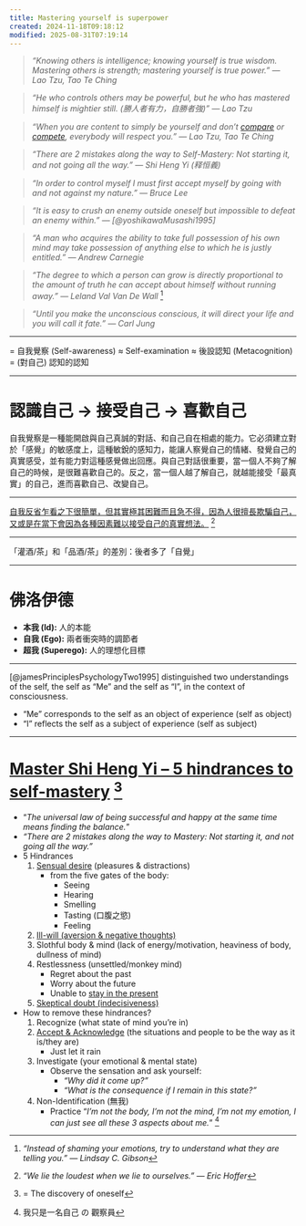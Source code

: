 ```yaml
---
title: Mastering yourself is superpower
created: 2024-11-18T09:18:12
modified: 2025-08-31T07:19:14
---
```


> _“Knowing others is intelligence; knowing yourself is true wisdom. Mastering others is strength; mastering yourself is true power.” — Lao Tzu, Tao Te Ching_

> _“He who controls others may be powerful, but he who has mastered himself is mightier still. (勝人者有力，自勝者強)” — Lao Tzu_

> _“When you are content to simply be yourself and don’t [compare](comparison-is-the-thief-of-joy.md) or [compete](escape-competition-through-authenticity.md), everybody will respect you.” — Lao Tzu, Tao Te Ching_

> _“There are 2 mistakes along the way to Self-Mastery: Not starting it, and not going all the way.” — Shi Heng Yi (释恒義)_

> _“In order to control myself I must first accept myself by going with and not against my nature.” — Bruce Lee_

> _“It is easy to crush an enemy outside oneself but impossible to defeat an enemy within.” ― [@yoshikawaMusashi1995]_

> _“A man who acquires the ability to take full possession of his own mind may take possession of anything else to which he is justly entitled.” — Andrew Carnegie_

> _“The degree to which a person can grow is directly proportional to the amount of truth he can accept about himself without running away.” — Leland Val Van De Wall_ [^1]

> _“Until you make the unconscious conscious, it will direct your life and you will call it fate.” — Carl Jung_

---

= 自我覺察 (Self-awareness) ≈ Self-examination ≈ 後設認知 (Metacognition) = (對自己) 認知的認知

---

# 認識自己 → 接受自己 → 喜歡自己

自我覺察是一種能開啟與自己真誠的對話、和自己自在相處的能力。它必須建立對於「感覺」的敏感度上，這種敏銳的感知力，能讓人察覺自己的情緒、發覺自己的真實感受，並有能力對這種感覺做出回應。與自己對話很重要，當一個人不夠了解自己的時候，是很難喜歡自己的。反之，當一個人越了解自己，就越能接受「最真實」的自己，進而喜歡自己、改變自己。

---

[自我反省乍看之下很簡單，但其實極其困難而且急不得，因為人很擅長欺騙自己，又或是在當下會因為各種因素難以接受自己的真實想法。](https://www.parkerchang.life/life/2023-2024) [^2]

---

「灌酒/茶」和「品酒/茶」的差別：後者多了「自覺」

---

# 佛洛伊德

* **本我 (Id):** 人的本能
* **自我 (Ego):** 兩者衝突時的調節者
* **超我 (Superego):** 人的理想化目標

---

[@jamesPrinciplesPsychologyTwo1995] distinguished two understandings of the self, the self as “Me” and the self as “I”, in the context of consciousness.

* “Me” corresponds to the self as an object of experience (self as object)
* “I” reflects the self as a subject of experience (self as subject)

---

# [Master Shi Heng Yi – 5 hindrances to self-mastery](https://youtu.be/4-079YIasck) [^3]

* “_The universal law of being successful and happy at the same time means finding the balance._”
* _“There are 2 mistakes along the way to Mastery: Not starting it, and not going all the way.”_
* 5 Hindrances
	1. [Sensual desire](instant-gratification.md) (pleasures \& distractions)
		* from the five gates of the body:
			* Seeing
			* Hearing
			* Smelling
			* Tasting (口腹之慾)
			* Feeling
	2. [Ill-will (aversion & negative thoughts)](What%20to%20do%20when%20you%20have%20negative%20thoughts%20or%20emotions.md)
	3. Slothful body & mind (lack of energy/motivation, heaviness of body, dullness of mind)
	4. Restlessness (unsettled/monkey mind)
		* Regret about the past
		* Worry about the future
		* Unable to [stay in the present](live-in-the-present.md)
	5. [Skeptical doubt (indecisiveness)](overthinking.md)
* How to remove these hindrances?
	1. Recognize (what state of mind you’re in)
	2. [Accept & Acknowledge](Acceptance%20and%20Commitment%20Therapy.md) (the situations and people to be the way as it is/they are)
		* Just let it rain
	3. Investigate (your emotional & mental state)
		* Observe the sensation and ask yourself:
			* _“Why did it come up?”_
			* _“What is the consequence if I remain in this state?”_
	4. Non-Identification (無我)
		* Practice “_I’m not the body, I’m not the mind, I’m not my emotion, I can just see all these 3 aspects about me._” [^4]

[^1]: _“Instead of shaming your emotions, try to understand what they are telling you.” — Lindsay C. Gibson_
[^2]: _“We lie the loudest when we lie to ourselves.” — Eric Hoffer_
[^3]: = The discovery of oneself
[^4]: 我只是一名自己 の 觀察員
